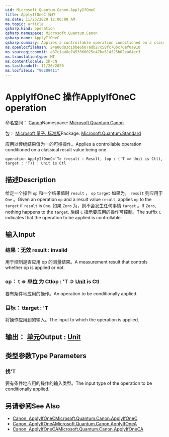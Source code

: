 ```yaml
---
uid: Microsoft.Quantum.Canon.ApplyIfOneC
title: ApplyIfOneC 操作
ms.date: 11/25/2020 12:00:00 AM
ms.topic: article
qsharp.kind: operation
qsharp.namespace: Microsoft.Quantum.Canon
qsharp.name: ApplyIfOneC
qsharp.summary: Applies a controllable operation conditioned on a classical result value being one.
ms.openlocfilehash: 24a00d83c1bbe6b07adb27c58fc70bc76af0a910
ms.sourcegitcommit: a87c1aa8e7453360025e47ba614f25b02ea84ec3
ms.translationtype: MT
ms.contentlocale: zh-CN
ms.lasthandoff: 11/26/2020
ms.locfileid: "96209411"
---
```

# <a name="applyifonec-operation"></a><span data-ttu-id="f3336-102">ApplyIfOneC 操作</span><span class="sxs-lookup"><span data-stu-id="f3336-102">ApplyIfOneC operation</span></span>

<span data-ttu-id="f3336-103">命名空间： [Canon](xref:Microsoft.Quantum.Canon)</span><span class="sxs-lookup"><span data-stu-id="f3336-103">Namespace: [Microsoft.Quantum.Canon](xref:Microsoft.Quantum.Canon)</span></span>

<span data-ttu-id="f3336-104">包： [Microsoft 量子. 标准版](https://nuget.org/packages/Microsoft.Quantum.Standard)</span><span class="sxs-lookup"><span data-stu-id="f3336-104">Package: [Microsoft.Quantum.Standard](https://nuget.org/packages/Microsoft.Quantum.Standard)</span></span>


<span data-ttu-id="f3336-105">应用以传统结果值为一的可控操作。</span><span class="sxs-lookup"><span data-stu-id="f3336-105">Applies a controllable operation conditioned on a classical result value being one.</span></span>

```qsharp
operation ApplyIfOneC<'T> (result : Result, (op : ('T => Unit is Ctl), target : 'T)) : Unit is Ctl
```


## <a name="description"></a><span data-ttu-id="f3336-106">描述</span><span class="sxs-lookup"><span data-stu-id="f3336-106">Description</span></span>

<span data-ttu-id="f3336-107">给定一个操作 `op` 和一个结果值时 `result` ， `op` `target` 如果为， `result` 则应用于 `One` 。</span><span class="sxs-lookup"><span data-stu-id="f3336-107">Given an operation `op` and a result value `result`, applies `op` to the `target` if `result` is `One`.</span></span> <span data-ttu-id="f3336-108">如果 `Zero` 为，则不会发生任何事情 `target` 。</span><span class="sxs-lookup"><span data-stu-id="f3336-108">If `Zero`, nothing happens to the `target`.</span></span>
<span data-ttu-id="f3336-109">后缀 `C` 指示要应用的操作可控制。</span><span class="sxs-lookup"><span data-stu-id="f3336-109">The suffix `C` indicates that the operation to be applied is controllable.</span></span>

## <a name="input"></a><span data-ttu-id="f3336-110">输入</span><span class="sxs-lookup"><span data-stu-id="f3336-110">Input</span></span>

### <a name="result--__invalidresult__"></a><span data-ttu-id="f3336-111">结果：__无效 <Result>__</span><span class="sxs-lookup"><span data-stu-id="f3336-111">result : __invalid<Result>__</span></span>

<span data-ttu-id="f3336-112">用于控制是否应用 op 的测量结果。</span><span class="sxs-lookup"><span data-stu-id="f3336-112">A measurement result that controls whether op is applied or not.</span></span>


### <a name="op--t--unit--is-ctl"></a><span data-ttu-id="f3336-113">op： t => [单位](xref:microsoft.quantum.lang-ref.unit)  为 Ctl</span><span class="sxs-lookup"><span data-stu-id="f3336-113">op : 'T => [Unit](xref:microsoft.quantum.lang-ref.unit)  is Ctl</span></span>

<span data-ttu-id="f3336-114">要有条件地应用的操作。</span><span class="sxs-lookup"><span data-stu-id="f3336-114">An operation to be conditionally applied.</span></span>


### <a name="target--t"></a><span data-ttu-id="f3336-115">目标： t</span><span class="sxs-lookup"><span data-stu-id="f3336-115">target : 'T</span></span>

<span data-ttu-id="f3336-116">将操作应用到的输入。</span><span class="sxs-lookup"><span data-stu-id="f3336-116">The input to which the operation is applied.</span></span>



## <a name="output--unit"></a><span data-ttu-id="f3336-117">输出： [单元](xref:microsoft.quantum.lang-ref.unit)</span><span class="sxs-lookup"><span data-stu-id="f3336-117">Output : [Unit](xref:microsoft.quantum.lang-ref.unit)</span></span>



## <a name="type-parameters"></a><span data-ttu-id="f3336-118">类型参数</span><span class="sxs-lookup"><span data-stu-id="f3336-118">Type Parameters</span></span>

### <a name="t"></a><span data-ttu-id="f3336-119">找</span><span class="sxs-lookup"><span data-stu-id="f3336-119">'T</span></span>

<span data-ttu-id="f3336-120">要有条件地应用的操作的输入类型。</span><span class="sxs-lookup"><span data-stu-id="f3336-120">The input type of the operation to be conditionally applied.</span></span>

## <a name="see-also"></a><span data-ttu-id="f3336-121">另请参阅</span><span class="sxs-lookup"><span data-stu-id="f3336-121">See Also</span></span>

- [<span data-ttu-id="f3336-122">Canon. ApplyIfOneC</span><span class="sxs-lookup"><span data-stu-id="f3336-122">Microsoft.Quantum.Canon.ApplyIfOneC</span></span>](xref:Microsoft.Quantum.Canon.ApplyIfOneC)
- [<span data-ttu-id="f3336-123">Canon. ApplyIfOneA</span><span class="sxs-lookup"><span data-stu-id="f3336-123">Microsoft.Quantum.Canon.ApplyIfOneA</span></span>](xref:Microsoft.Quantum.Canon.ApplyIfOneA)
- [<span data-ttu-id="f3336-124">Canon. ApplyIfOneCA</span><span class="sxs-lookup"><span data-stu-id="f3336-124">Microsoft.Quantum.Canon.ApplyIfOneCA</span></span>](xref:Microsoft.Quantum.Canon.ApplyIfOneCA)